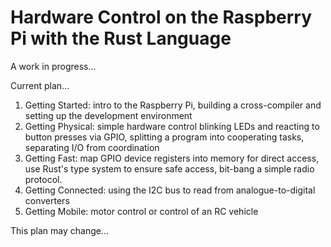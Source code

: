 Hardware Control on the Raspberry Pi with the Rust Language
===========================================================

A work in progress...

Current plan...


1. Getting Started: intro to the Raspberry Pi, building a cross-compiler and setting up the development environment
2. Getting Physical: simple hardware control blinking LEDs and reacting to button presses via GPIO, splitting a program into cooperating tasks, separating I/O from coordination
3. Getting Fast: map GPIO device registers into memory for direct access, use Rust's type system to ensure safe access, bit-bang a simple radio protocol.
4. Getting Connected: using the I2C bus to read from analogue-to-digital converters
5. Getting Mobile: motor control or control of an RC vehicle

This plan may change...
